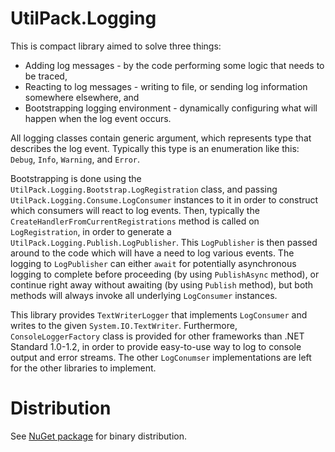 ﻿# UtilPack.Logging

This is compact library aimed to solve three things:

* Adding log messages - by the code performing some logic that needs to be traced,
* Reacting to log messages - writing to file, or sending log information somewhere elsewhere, and
* Bootstrapping logging environment - dynamically configuring what will happen when the log event occurs.

All logging classes contain generic argument, which represents type that describes the log event.
Typically this type is an enumeration like this: `Debug`, `Info`, `Warning`, and `Error`.

Bootstrapping is done using the `UtilPack.Logging.Bootstrap.LogRegistration` class, and passing `UtilPack.Logging.Consume.LogConsumer` instances to it in order to construct which consumers will react to log events.
Then, typically the `CreateHandlerFromCurrentRegistrations` method is called on `LogRegistration`, in order to generate a `UtilPack.Logging.Publish.LogPublisher`.
This `LogPublisher` is then passed around to the code which will have a need to log various events.
The logging to `LogPublisher` can either `await` for potentially asynchronous logging to complete before proceeding (by using `PublishAsync` method), or continue right away without awaiting (by using `Publish` method), but both methods will always invoke all underlying `LogConsumer` instances.

This library provides `TextWriterLogger` that implements `LogConsumer` and writes to the given `System.IO.TextWriter`.
Furthermore, `ConsoleLoggerFactory` class is provided for other frameworks than .NET Standard 1.0-1.2, in order to provide easy-to-use way to log to console output and error streams.
The other `LogConumser` implementations are left for the other libraries to implement.

# Distribution

See [NuGet package](http://www.nuget.org/packages/UtilPack.Logging) for binary distribution.